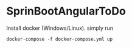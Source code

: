 # SprinBootAngularToDo
Install docker (Windows/Linux).
simply run
```
docker-compose -f docker-compose.yml up
```